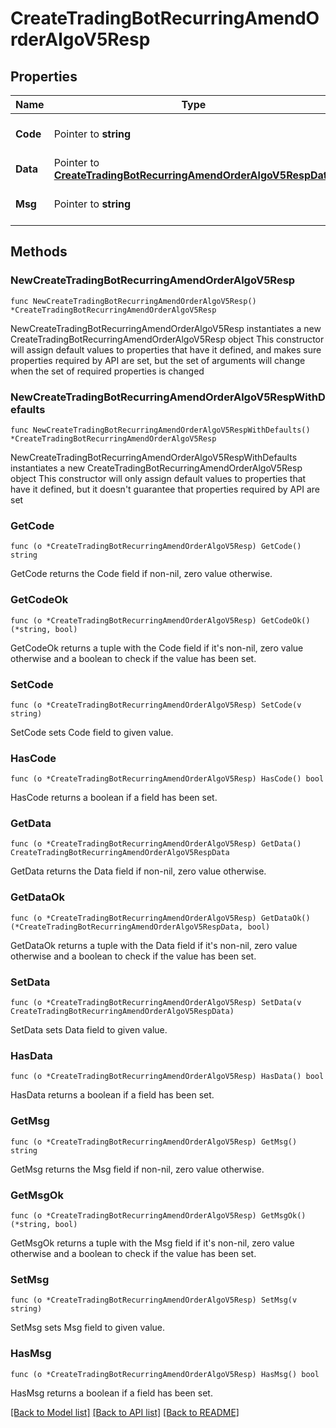 # CreateTradingBotRecurringAmendOrderAlgoV5Resp

## Properties

Name | Type | Description | Notes
------------ | ------------- | ------------- | -------------
**Code** | Pointer to **string** |  | [optional] [default to ""]
**Data** | Pointer to [**CreateTradingBotRecurringAmendOrderAlgoV5RespData**](CreateTradingBotRecurringAmendOrderAlgoV5RespData.md) |  | [optional] 
**Msg** | Pointer to **string** |  | [optional] [default to ""]

## Methods

### NewCreateTradingBotRecurringAmendOrderAlgoV5Resp

`func NewCreateTradingBotRecurringAmendOrderAlgoV5Resp() *CreateTradingBotRecurringAmendOrderAlgoV5Resp`

NewCreateTradingBotRecurringAmendOrderAlgoV5Resp instantiates a new CreateTradingBotRecurringAmendOrderAlgoV5Resp object
This constructor will assign default values to properties that have it defined,
and makes sure properties required by API are set, but the set of arguments
will change when the set of required properties is changed

### NewCreateTradingBotRecurringAmendOrderAlgoV5RespWithDefaults

`func NewCreateTradingBotRecurringAmendOrderAlgoV5RespWithDefaults() *CreateTradingBotRecurringAmendOrderAlgoV5Resp`

NewCreateTradingBotRecurringAmendOrderAlgoV5RespWithDefaults instantiates a new CreateTradingBotRecurringAmendOrderAlgoV5Resp object
This constructor will only assign default values to properties that have it defined,
but it doesn't guarantee that properties required by API are set

### GetCode

`func (o *CreateTradingBotRecurringAmendOrderAlgoV5Resp) GetCode() string`

GetCode returns the Code field if non-nil, zero value otherwise.

### GetCodeOk

`func (o *CreateTradingBotRecurringAmendOrderAlgoV5Resp) GetCodeOk() (*string, bool)`

GetCodeOk returns a tuple with the Code field if it's non-nil, zero value otherwise
and a boolean to check if the value has been set.

### SetCode

`func (o *CreateTradingBotRecurringAmendOrderAlgoV5Resp) SetCode(v string)`

SetCode sets Code field to given value.

### HasCode

`func (o *CreateTradingBotRecurringAmendOrderAlgoV5Resp) HasCode() bool`

HasCode returns a boolean if a field has been set.

### GetData

`func (o *CreateTradingBotRecurringAmendOrderAlgoV5Resp) GetData() CreateTradingBotRecurringAmendOrderAlgoV5RespData`

GetData returns the Data field if non-nil, zero value otherwise.

### GetDataOk

`func (o *CreateTradingBotRecurringAmendOrderAlgoV5Resp) GetDataOk() (*CreateTradingBotRecurringAmendOrderAlgoV5RespData, bool)`

GetDataOk returns a tuple with the Data field if it's non-nil, zero value otherwise
and a boolean to check if the value has been set.

### SetData

`func (o *CreateTradingBotRecurringAmendOrderAlgoV5Resp) SetData(v CreateTradingBotRecurringAmendOrderAlgoV5RespData)`

SetData sets Data field to given value.

### HasData

`func (o *CreateTradingBotRecurringAmendOrderAlgoV5Resp) HasData() bool`

HasData returns a boolean if a field has been set.

### GetMsg

`func (o *CreateTradingBotRecurringAmendOrderAlgoV5Resp) GetMsg() string`

GetMsg returns the Msg field if non-nil, zero value otherwise.

### GetMsgOk

`func (o *CreateTradingBotRecurringAmendOrderAlgoV5Resp) GetMsgOk() (*string, bool)`

GetMsgOk returns a tuple with the Msg field if it's non-nil, zero value otherwise
and a boolean to check if the value has been set.

### SetMsg

`func (o *CreateTradingBotRecurringAmendOrderAlgoV5Resp) SetMsg(v string)`

SetMsg sets Msg field to given value.

### HasMsg

`func (o *CreateTradingBotRecurringAmendOrderAlgoV5Resp) HasMsg() bool`

HasMsg returns a boolean if a field has been set.


[[Back to Model list]](../README.md#documentation-for-models) [[Back to API list]](../README.md#documentation-for-api-endpoints) [[Back to README]](../README.md)


